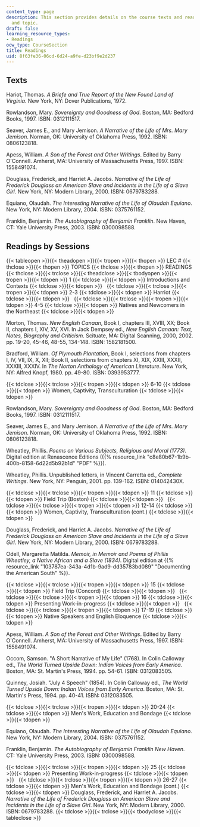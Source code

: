 ```yaml
---
content_type: page
description: This section provides details on the course texts and readings by session
  and topic.
draft: false
learning_resource_types:
- Readings
ocw_type: CourseSection
title: Readings
uid: 8f63fe36-06cd-6d24-a9fe-d23bf9e2d237
---
```

## Texts

Hariot, Thomas. *A Briefe and True Report of the New Found Land of Virginia*. New York, NY: Dover Publications, 1972.

Rowlandson, Mary. *Sovereignty and Goodness of God*. Boston, MA: Bedford Books, 1997. ISBN: 0312111517.

Seaver, James E., and Mary Jemison. *A Narrative of the Life of Mrs. Mary Jemison*. Norman, OK: University of Oklahoma Press, 1992. ISBN: 0806123818.

Apess, William. *A Son of the Forest and Other Writings*. Edited by Barry O'Connell. Amherst, MA: University of Massachusetts Press, 1997. ISBN: 1558491074.

Douglass, Frederick, and Harriet A. Jacobs. *Narrative of the Life of Frederick Douglass an American Slave and Incidents in the Life of a Slave Girl*. New York, NY: Modern Library, 2000. ISBN: 0679783288.

Equiano, Olaudah. *The Interesting Narrative of the Life of Olaudah Equiano*. New York, NY: Modern Library, 2004. ISBN: 0375761152.

Franklin, Benjamin. *The Autobiography of Benjamin Franklin*. New Haven, CT: Yale University Press, 2003. ISBN: 0300098588.

## Readings by Sessions

{{< tableopen >}}{{< theadopen >}}{{< tropen >}}{{< thopen >}}
LEC #
{{< thclose >}}{{< thopen >}}
TOPICS
{{< thclose >}}{{< thopen >}}
READINGS
{{< thclose >}}{{< trclose >}}{{< theadclose >}}{{< tbodyopen >}}{{< tropen >}}{{< tdopen >}}
1
{{< tdclose >}}{{< tdopen >}}
Introductions and Contexts
{{< tdclose >}}{{< tdopen >}}
 
{{< tdclose >}}{{< trclose >}}{{< tropen >}}{{< tdopen >}}
2-3
{{< tdclose >}}{{< tdopen >}}
Harriot
{{< tdclose >}}{{< tdopen >}}
 
{{< tdclose >}}{{< trclose >}}{{< tropen >}}{{< tdopen >}}
4-5
{{< tdclose >}}{{< tdopen >}}
Natives and Newcomers in the Northeast
{{< tdclose >}}{{< tdopen >}}

Morton, Thomas. *New English Canaan*, Book I, chapters III, XVIII, XX; Book II, chapters I, XIV, XV, XVI. In Jack Dempsey ed., *New English Canaan: Text, Notes, Biography and Criticism*. Scituate, MA: Digital Scanning, 2000, 2002. pp. 19-20, 45-46, 48-55, 134-148. ISBN: 1582181500.

Bradford, William. *Of Plymouth Plantation*, Book I, selections from chapters I, IV, VII, IX, X, XII; Book II, selections from chapters XI, XIX, XXIII, XXXII, XXXIII, XXXIV. In *The Norton Anthology of American Literature*. New York, NY: Alfred Knopf, 1980. pp. 49-80. ISBN: 0393953777.

{{< tdclose >}}{{< trclose >}}{{< tropen >}}{{< tdopen >}}
6-10
{{< tdclose >}}{{< tdopen >}}
Women, Captivity, Transculturation
{{< tdclose >}}{{< tdopen >}}

Rowlandson, Mary. *Sovereignty and Goodness of God*. Boston, MA: Bedford Books, 1997. ISBN: 0312111517.

Seaver, James E., and Mary Jemison. *A Narrative of the Life of Mrs. Mary Jemison*. Norman, OK: University of Oklahoma Press, 1992. ISBN: 0806123818.

Wheatley, Phillis. *Poems on Various Subjects, Religious and Moral (1773)*. Digital edition at Renascence Editions ({{% resource_link "c8e80b67-1b9b-400b-8158-6d22d5b92b1d" "PDF" %}}).

Wheatley, Phillis. Unpublished letters, in Vincent Carretta ed., *Complete Writings*. New York, NY: Penguin, 2001. pp. 139-162. ISBN: 014042430X.

{{< tdclose >}}{{< trclose >}}{{< tropen >}}{{< tdopen >}}
11
{{< tdclose >}}{{< tdopen >}}
Field Trip (Boston)
{{< tdclose >}}{{< tdopen >}}
 
{{< tdclose >}}{{< trclose >}}{{< tropen >}}{{< tdopen >}}
12-14
{{< tdclose >}}{{< tdopen >}}
Women, Captivity, Transculturation (cont.)
{{< tdclose >}}{{< tdopen >}}

Douglass, Frederick, and Harriet A. Jacobs. *Narrative of the Life of Frederick Douglass an American Slave and Incidents in the Life of a Slave Girl*. New York, NY: Modern Library, 2000. ISBN: 0679783288.

Odell, Margaretta Matilda. *Memoir, in Memoir and Poems of Phillis Wheatley, a Native African and a Slave (1834)*. Digital edition at {{% resource_link "103787ea-343a-4d1b-9ad9-dd35783bd089" "Documenting the American South" %}}.

{{< tdclose >}}{{< trclose >}}{{< tropen >}}{{< tdopen >}}
15
{{< tdclose >}}{{< tdopen >}}
Field Trip (Concord)
{{< tdclose >}}{{< tdopen >}}
 
{{< tdclose >}}{{< trclose >}}{{< tropen >}}{{< tdopen >}}
16
{{< tdclose >}}{{< tdopen >}}
Presenting Work-in-progress
{{< tdclose >}}{{< tdopen >}}
 
{{< tdclose >}}{{< trclose >}}{{< tropen >}}{{< tdopen >}}
17-19
{{< tdclose >}}{{< tdopen >}}
Native Speakers and English Eloquence
{{< tdclose >}}{{< tdopen >}}

Apess, William. *A Son of the Forest and Other Writings*. Edited by Barry O'Connell. Amherst, MA: University of Massachusetts Press, 1997. ISBN: 1558491074.

Occom, Samson. "A Short Narrative of My Life" (1768). In Colin Calloway ed., *The World Turned Upside Down: Indian Voices from Early America*. Boston, MA: St. Martin's Press, 1994. pp. 54-61. ISBN: 0312083505.

Quinney, Josiah. "July 4 Speech" (1854). In Colin Calloway ed., *The World Turned Upside Down: Indian Voices from Early America*. Boston, MA: St. Martin's Press, 1994. pp. 40-41. ISBN: 0312083505.

{{< tdclose >}}{{< trclose >}}{{< tropen >}}{{< tdopen >}}
20-24
{{< tdclose >}}{{< tdopen >}}
Men's Work, Education and Bondage
{{< tdclose >}}{{< tdopen >}}

Equiano, Olaudah. *The Interesting Narrative of the Life of Olaudah Equiano*. New York, NY: Modern Library, 2004. ISBN: 0375761152.

Franklin, Benjamin. *The Autobiography of Benjamin Franklin New Haven*. CT: Yale University Press, 2003. ISBN: 0300098588.

{{< tdclose >}}{{< trclose >}}{{< tropen >}}{{< tdopen >}}
25
{{< tdclose >}}{{< tdopen >}}
Presenting Work-in-progress
{{< tdclose >}}{{< tdopen >}}
 
{{< tdclose >}}{{< trclose >}}{{< tropen >}}{{< tdopen >}}
26-27
{{< tdclose >}}{{< tdopen >}}
Men's Work, Education and Bondage (cont.)
{{< tdclose >}}{{< tdopen >}}
Douglass, Frederick, and Harriet A. Jacobs. *Narrative of the Life of Frederick Douglass an American Slave and Incidents in the Life of a Slave Girl*. New York, NY: Modern Library, 2000. ISBN: 0679783288.
{{< tdclose >}}{{< trclose >}}{{< tbodyclose >}}{{< tableclose >}}